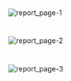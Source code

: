 #
![report_page-1](https://github.com/sahilnishad/Fine-Tuning-BERT-for-Token-Level-GED/assets/65019102/182c1001-1e03-41f1-804b-0d4c8fef1fca)
#
![report_page-2](https://github.com/sahilnishad/Fine-Tuning-BERT-for-Token-Level-GED/assets/65019102/1954676f-1aab-454c-85fd-53e9fd347d39)
#
![report_page-3](https://github.com/sahilnishad/Fine-Tuning-BERT-for-Token-Level-GED/assets/65019102/ca44093b-9e21-4929-be6f-df958858e176)
#

